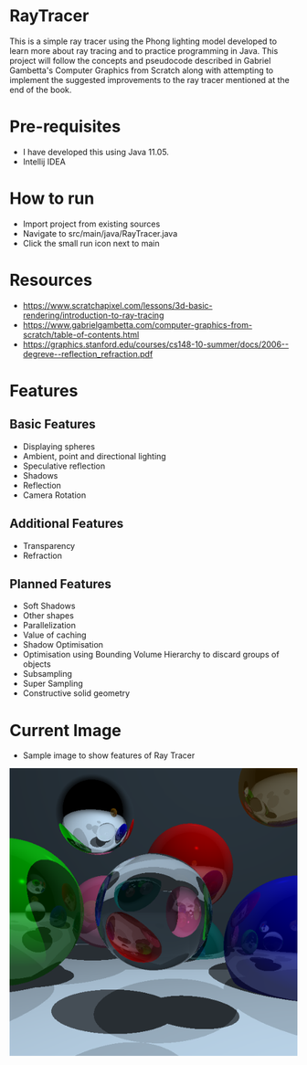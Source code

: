 # RayTracer
This is a simple ray tracer using the Phong lighting model developed to learn more about ray tracing and to practice programming in Java. This project will follow the concepts and pseudocode described in Gabriel Gambetta's Computer Graphics from Scratch along with attempting to implement the suggested improvements to the ray tracer mentioned at the end of the book.

# Pre-requisites
- I have developed this using Java 11.05.
- Intellij IDEA

# How to run
- Import project from existing sources
- Navigate to src/main/java/RayTracer.java
- Click the small run icon next to main

# Resources
- https://www.scratchapixel.com/lessons/3d-basic-rendering/introduction-to-ray-tracing
- https://www.gabrielgambetta.com/computer-graphics-from-scratch/table-of-contents.html
- https://graphics.stanford.edu/courses/cs148-10-summer/docs/2006--degreve--reflection_refraction.pdf

# Features
## Basic Features
- Displaying spheres
- Ambient, point and directional lighting
- Speculative reflection
- Shadows
- Reflection
- Camera Rotation

## Additional Features
- Transparency
- Refraction

## Planned Features
- Soft Shadows
- Other shapes
- Parallelization
- Value of caching
- Shadow Optimisation
- Optimisation using Bounding Volume Hierarchy to discard groups of objects
- Subsampling
- Super Sampling
- Constructive solid geometry

# Current Image

- Sample image to show features of Ray Tracer

![image.png](https://github.com/SuspiciousWaveforms/RayTracer/blob/master/image.png)
